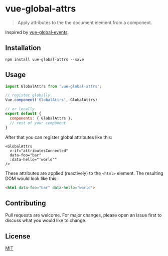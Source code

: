 # vue-global-attrs

> Apply attributes to the the document element from a component.

Inspired by [vue-global-events](https://github.com/shentao/vue-global-events).

## Installation

```
npm install vue-global-attrs --save
```

## Usage

```js
import GlobalAttrs from 'vue-global-attrs';

// register globally
Vue.component('GlobalAttrs', GlobalAttrs)

// or locally
export default {
  components: { GlobalAttrs },
  // rest of your component
}
```

After that you can register global attributes like this:

```
<GlobalAttrs
  v-if="attributesConnected"
  data-foo="bar"
  :data-hello="'world'"
/>
```

These attributes are applied (reactively) to the `<html>` element. The resulting DOM would look like this:

```html
<html data-foo="bar" data-hello="world">
```

## Contributing

Pull requests are welcome. For major changes, please open an issue first to discuss what you would like to change.

## License

[MIT](LICENSE)
